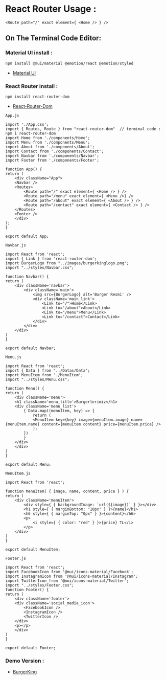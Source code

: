 
# React Router Usage :
    
    <Route path="/" exact element={ <Home /> } />

## On The Terminal Code Editor:
### Material UI install :

`npm install @mui/material @emotion/react @emotion/styled`


- [Material UI](https://mui.com/)

### React Router install :

`npm install react-router-dom`
- [React-Router-Dom](https://www.npmjs.com/package/react-router-dom)

`App.js`

    import './App.css';
    import { Routes, Route } from "react-router-dom"  // terminal code : npm i react-router-dom 
    import Home from './components/Home';
    import Menu from './components/Menu';
    import About from './components/About';
    import Contact from './components/Contact';
    import Navbar from './components/Navbar';
    import Footer from './components/Footer';

    function App() {
    return (
        <div className="App">
        <Navbar />
        <Routes>
            <Route path="/" exact element={ <Home /> } />
            <Route path="/menu" exact element={ <Menu />} />
            <Route path="/about" exact element={ <About /> } />
            <Route path="/contact" exact element={ <Contact /> } />
        </Routes>
        <Footer />
        </div>
    );
    }

    export default App;

`Navbar.js`

    import React from 'react';
    import { Link } from 'react-router-dom';
    import BurgerLogo from "../images/burgerkinglogo.png"; 
    import "../styles/Navbar.css";

    function Navbar() {
    return (
        <div className='navbar'>
            <div className='main'>
                <img src={BurgerLogo} alt='Burger Resmi' />
                <div className='main_link'>
                    <Link to="/">Home</Link>
                    <Link to="/about">About</Link>
                    <Link to="/menu">Menu</Link>
                    <Link to="/contact">Contact</Link>
                </div>
            </div>
        </div>
    )
    }

    export default Navbar;

`Menu.js`

    import React from 'react';
    import { Data } from "../Datas/Data";
    import MenuItem from './MenuItem';
    import "../styles/Menu.css";

    function Menu() {
    return (
        <div className='menu'>
        <h1 className='menu_title'>Burgerlerimiz</h1>
        <div className='menu_list'>
            { Data.map((menuItem, key) => {
                return (
                <MenuItem key={key} image={menuItem.image} name={menuItem.name} content={menuItem.content} price={menuItem.price} />
                );
            })
            }
        </div>
        </div>
    )
    }

    export default Menu;

`MenuItem.js`

    import React from 'react';

    function MenuItem( { image, name, content, price } ) {
    return (
        <div className='menuItem'>
            <div style={ { backgroundImage: `url(${image})` } }></div>
            <h1 style={ { marginBottom: "10px" } }>{name}</h1>
            <h6 style={ { marginTop: "0px" } }>{content}</h6>
            <p>
                <i style={ { color: "red" } }>{price} TL</i>
            </p>
        </div>
    )
    }

    export default MenuItem;

`Footer.js`

    import React from 'react';
    import FacebookIcon from '@mui/icons-material/Facebook';
    import InstagramIcon from '@mui/icons-material/Instagram';
    import TwitterIcon from '@mui/icons-material/Twitter';
    import "../styles/Footer.css";
    function Footer() {
    return (
        <div className='footer'>
        <div className='social_media_icon'> 
            <FacebookIcon />
            <InstagramIcon />
            <TwitterIcon />
        </div>
        <p></p>
        </div>
    )
    }

    export default Footer;

### Demo Version :

- [BurgerKing](https://burgerking-two.vercel.app/)